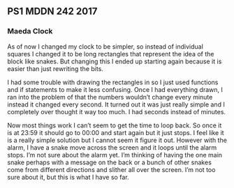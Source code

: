 ## PS1 MDDN 242 2017

### Maeda Clock

As of now I changed my clock to be simpler, so instead of individual squares I changed it to be long rectangles that represent the idea of the block like snakes. But changing this I ended up starting again because it is easier than just rewriting the bits. 

I had some trouble with drawing the rectangles in so I just used functions and if statements to make it less confusing. Once I had everything drawn, I ran into the problem of that the numbers wouldn’t change every minute instead it changed every second. It turned out it was just really simple and I completely over thought it way too much. I had seconds instead of minutes. 

Now most things work I can’t seem to get the time to loop back. So once it is at 23:59 it should go to 00:00 and start again but it just stops. I feel like it is a really simple solution but I cannot seem it figure it out. However with the alarm, I have a snake move across the screen and it loops until the alarm stops. I’m not sure about the alarm yet. I’m thinking of having the one main snake perhaps with a message on the back or a bunch of other snakes come from different directions and slither all over the screen. I’m not too sure about it, but this is what I have so far. 
